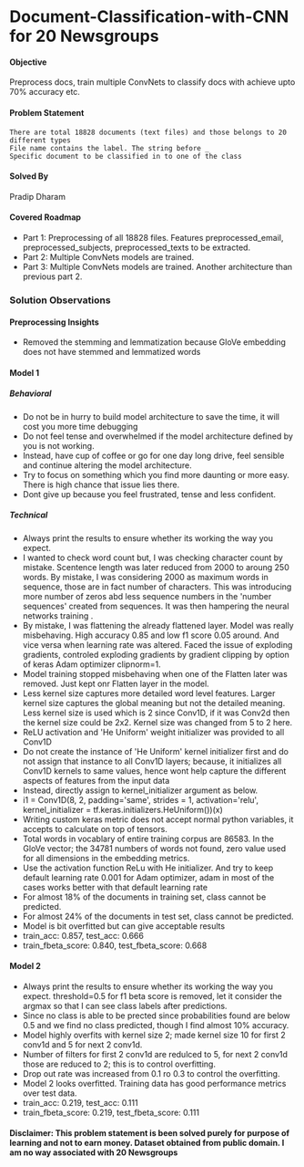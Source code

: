 # Document-Classification-with-CNN for 20 Newsgroups

#### Objective
Preprocess docs, train multiple ConvNets to classify docs with achieve upto 70% accuracy etc.

#### Problem Statement

    There are total 18828 documents (text files) and those belongs to 20 different types
    File name contains the label. The string before _
    Specific document to be classified in to one of the class

#### Solved By
Pradip Dharam

#### Covered Roadmap
* Part 1: Preprocessing of all 18828 files. Features preprocessed_email, preprocessed_subjects, preprocessed_texts to be extracted.
* Part 2: Multiple ConvNets models are trained.
* Part 3: Multiple ConvNets models are trained. Another architecture than previous part 2.



### Solution Observations
#### Preprocessing Insights

  * Removed the stemming and lemmatization because GloVe embedding does not have stemmed and lemmatized words

#### Model 1
##### Behavioral

  * Do not be in hurry to build model architecture to save the time, it will cost you more time debugging
  * Do not feel tense and overwhelmed if the model architecture defined by you is not working.
  * Instead, have cup of coffee or go for one day long drive, feel sensible and continue altering the model architecture.
  * Try to focus on something which you find more daunting or more easy. There is high chance that issue lies there.
  * Dont give up because you feel frustrated, tense and less confident.

##### Technical

  * Always print the results to ensure whether its working the way you expect.
  * I wanted to check word count but, I was checking character count by mistake. Scentence length was later reduced from 2000 to aroung 250 words. By mistake, I was considering 2000 as maximum words in sequence, those are in fact number of characters. This was introducing more number of zeros abd less sequence numbers in the 'number sequences' created from sequences. It was then hampering the neural networks training .
  * By mistake, I was flattening the already flattened layer. Model was really misbehaving. High accuracy 0.85 and low f1 score 0.05 around. And vice versa when learning rate was altered. Faced the issue of exploding gradients, controled exploding gradients by gradient clipping by option of keras Adam optimizer clipnorm=1.
  * Model training stopped misbehaving when one of the Flatten later was removed. Just kept onr Flatten layer in the model.
  * Less kernel size captures more detailed word level features. Larger kernel size captures the global meaning but not the detailed meaning. Less kernel size is used which is 2 since Conv1D, if it was Conv2d then the kernel size could be 2x2. Kernel size was changed from 5 to 2 here.
  * ReLU activation and 'He Uniform' weight initializer was provided to all Conv1D
  * Do not create the instance of 'He Uniform' kernel initializer first and do not assign that instance to all Conv1D layers; because, it initializes all Conv1D kernels to same values, hence wont help capture the different aspects of features from the input data
  * Instead, directly assign to kernel_initializer argument as below.
  * i1 = Conv1D(8, 2, padding='same', strides = 1, activation='relu', kernel_initializer = tf.keras.initializers.HeUniform())(x)
  * Writing custom keras metric does not accept normal python variables, it accepts to calculate on top of tensors.
  * Total words in vocablary of entire training corpus are 86583. In the GloVe vector; the 34781 numbers of words not found, zero value used for all dimensions in the embedding metrics.
  * Use the activation function ReLu with He initializer. And try to keep default learning rate 0.001 for Adam optimizer, adam in most of the cases works better with that default learning rate
  * For almost 18% of the documents in training set, class cannot be predicted.
  * For almost 24% of the documents in test set, class cannot be predicted.
  * Model is bit overfitted but can give acceptable results
  * train_acc: 0.857, test_acc: 0.666
  * train_fbeta_score: 0.840, test_fbeta_score: 0.668


#### Model 2

  * Always print the results to ensure whether its working the way you expect.
  threshold=0.5 for f1 beta score is removed, let it consider the argmax so that I can see class labels after predictions.
  * Since no class is able to be prected since probabilities found are below 0.5 and we find no class predicted, though I find almost 10% accuracy.
  * Model highly overfits with kernel size 2; made kernel size 10 for first 2 conv1d and 5 for next 2 conv1d.
  * Number of filters for first 2 conv1d are redulced to 5, for next 2 conv1d those are reduced to 2; this is to control overfitting.
  * Drop out rate was increased from 0.1 ro 0.3 to control the overfitting.
  * Model 2 looks overfitted. Training data has good performance metrics over test data.
  * train_acc: 0.219, test_acc: 0.111
  * train_fbeta_score: 0.219, test_fbeta_score: 0.111


#### Disclaimer: This problem statement is been solved purely for purpose of learning and not to earn money. Dataset obtained from public domain. I am no way associated with 20 Newsgroups
